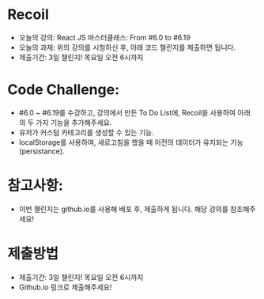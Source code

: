 # Recoil

- 오늘의 강의: React JS 마스터클래스: From #6.0 to #6.19
- 오늘의 과제: 위의 강의를 시청하신 후, 아래 코드 챌린지를 제출하면 됩니다.
- 제출기간: 3일 챌린지! 목요일 오전 6시까지

# Code Challenge:

- #6.0 ~ #6.19를 수강하고, 강의에서 만든 To Do List에, Recoil을 사용하여 아래의 두 가지 기능을 추가해주세요.
- 유저가 커스텀 카테고리를 생성할 수 있는 기능.
- localStorage를 사용하여, 새로고침을 했을 때 이전의 데이터가 유지되는 기능(persistance).

# 참고사항:

- 이번 챌린지는 github.io를 사용해 배포 후, 제출하게 됩니다. 해당 강의를 참조해주세요!

# 제출방법

- 제출기간: 3일 챌린지! 목요일 오전 6시까지
- Github.io 링크로 제출해주세요!
